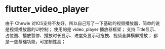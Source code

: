 # flutter_video_player

由于 Chewie 对IOS支持不友好，所以自己写了一下基础的视频播放器，简单的说是视频播放器的UI控制；
 使用的是 video_player 播放器框架； 支持 Title显示、占位图、播放暂停、播放时长显示、进度条显示可拖拽、视频全屏横屏播放；
 都是一些基础功能，可定制性高；
